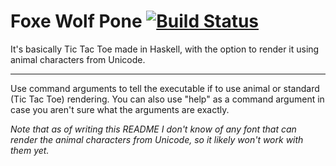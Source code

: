 Foxe Wolf Pone [![Build Status](https://travis-ci.org/Purlox/Foxe-Wolf-Pone.svg?branch=master)](https://travis-ci.org/Purlox/Foxe-Wolf-Pone)
==============

It's basically Tic Tac Toe made in Haskell, with the option to render it using animal characters from Unicode.

---

Use command arguments to tell the executable if to use animal or standard (Tic Tac Toe) rendering. You can also use "help" as a command argument in case you aren't sure what the arguments are exactly.

_Note that as of writing this README I don't know of any font that can render the animal characters from Unicode, so it likely won't work with them yet._
